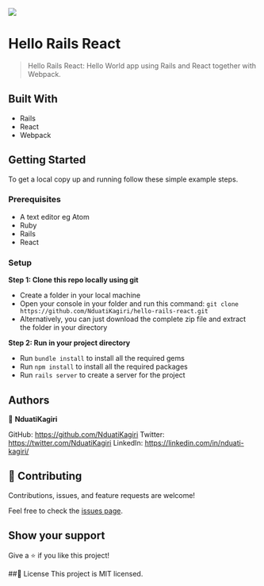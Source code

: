 ![](https://img.shields.io/badge/Microverse-blueviolet)

# Hello Rails React
> Hello Rails React: Hello World app using Rails and React together with Webpack.

## Built With
- Rails
- React
- Webpack

## Getting Started
To get a local copy up and running follow these simple example steps.

### Prerequisites
- A text editor eg Atom
- Ruby
- Rails
- React

### Setup

 **Step 1: Clone this repo locally using git**
- Create a folder in your local machine
- Open your console in your folder and run this command: `git clone https://github.com/NduatiKagiri/hello-rails-react.git`
- Alternatively, you can just download the complete zip file and extract the folder in your directory

 **Step 2: Run in your project directory**
- Run `bundle install` to install all the required gems
- Run `npm install` to install all the required packages
- Run `rails server` to create a server for the project

## Authors
:bust_in_silhouette: **NduatiKagiri**

GitHub: https://github.com/NduatiKagiri
Twitter: https://twitter.com/NduatiKagiri
LinkedIn: https://linkedin.com/in/nduati-kagiri/

## :handshake: Contributing
Contributions, issues, and feature requests are welcome!

Feel free to check the [issues page](../../issues/).

## Show your support
Give a :star:️ if you like this project!

##:memo: License
This project is MIT licensed.
